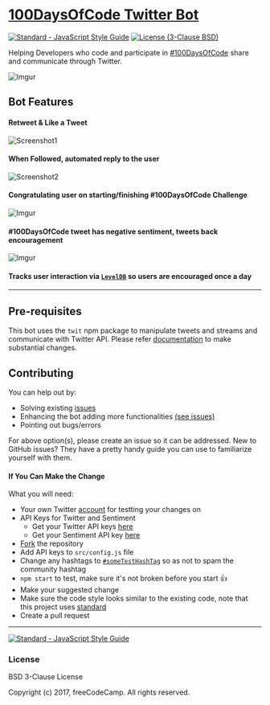 # [100DaysOfCode Twitter Bot](https://twitter.com/hashtag/100DaysOfCode?src=hash)

[![Standard - JavaScript Style Guide](https://img.shields.io/badge/code_style-standard-brightgreen.svg)](http://standardjs.com/)
[![License (3-Clause BSD)](https://img.shields.io/badge/license-BSD%203--Clause-blue.svg?style=flat-square)](http://opensource.org/licenses/BSD-3-Clause)

Helping Developers who code and participate in [#100DaysOfCode](https://twitter.com/hashtag/100DaysOfCode?src=hash) share and communicate through Twitter.

![Imgur](http://i.imgur.com/Ufo9BLY.png)

## Bot Features

#### Retweet & Like a Tweet

![Screenshot1](http://i.imgur.com/V35iX70.png)

#### When Followed, automated reply to the user

![Screenshot2](http://i.imgur.com/0LAvqUd.png)

#### Congratulating user on starting/finishing #100DaysOfCode Challenge

![Imgur](http://i.imgur.com/d8pu9LO.png)

#### #100DaysOfCode tweet has negative sentiment, tweets back encouragement

![Imgur](http://i.imgur.com/GQLoYhG.png)

#### Tracks user interaction via [`LevelDB`](https://github.com/Level/level) so users are encouraged once a day

---

## Pre-requisites

This bot uses the `twit` npm package to manipulate tweets and streams and communicate with Twitter API. Please refer [documentation](https://github.com/ttezel/twit) to make substantial changes.

## Contributing

You can help out by:

- Solving existing [issues](https://github.com/freeCodeCamp/100DaysOfCode-twitter-bot/issues?q=is%3Aopen+is%3Aissue)
- Enhancing the bot adding more functionalities [(see issues)](https://github.com/freeCodeCamp/100DaysOfCode-twitter-bot/issues?q=is%3Aopen+is%3Aissue+label%3Aenhancement)
- Pointing out bugs/errors

For above option(s), please create an issue so it can be addressed. New to GitHub issues? They have a pretty handy guide you can use to familiarize yourself with them.

#### If You Can Make the Change
What you will need:
- Your _own_ Twitter [account](https://twitter.com/signup) for testting your changes on
- API Keys for Twitter and Sentiment
  - Get your Twitter API keys [here](https://apps.twitter.com/app/new)
  - Get your Sentiment API key [here](https://market.mashape.com/vivekn/sentiment-3)
- [Fork](https://github.com/freeCodeCamp/100DaysOfCode-twitter-bot/network) the repository
- Add API keys to `src/config.js` file
- Change any hashtags to [`#someTestHashTag`](https://twitter.com/search?q=someTestHashTag&src=typd) so as not to spam the community hashtag
- `npm start` to test, make sure it's not broken before you start :+1:
- Make your suggested change
- Make sure the code style looks similar to the existing code, note that this project uses [standard](https://github.com/feross/standard)
- Create a pull request

---

[![Standard - JavaScript Style Guide](https://cdn.rawgit.com/feross/standard/master/badge.svg)](https://github.com/feross/standard)

### License

BSD 3-Clause License

Copyright (c) 2017, freeCodeCamp. All rights reserved.